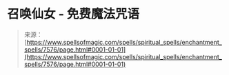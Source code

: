 <!--yml

category: 未分类

date: 2024-06-12 18:42:39

-->

# 召唤仙女 - 免费魔法咒语

> 来源：[https://www.spellsofmagic.com/spells/spiritual_spells/enchantment_spells/7576/page.html#0001-01-01](https://www.spellsofmagic.com/spells/spiritual_spells/enchantment_spells/7576/page.html#0001-01-01)

